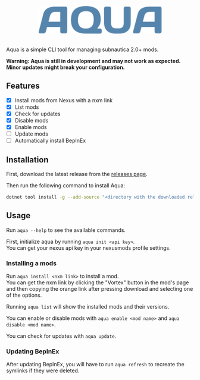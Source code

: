 <div align="center">
    <img src="assets/aqua_large.png" alt="Aqua" width="66%"  />
</div>
<br />

Aqua is a simple CLI tool for managing subnautica 2.0+ mods.

**Warning: Aqua is still in development and may not work as expected. Minor updates might break your configuration.**

## Features

- [x] Install mods from Nexus with a nxm link
- [x] List mods
- [x] Check for updates
- [x] Disable mods
- [x] Enable mods
- [ ] Update mods
- [ ] Automatically install BepInEx

## Installation

First, download the latest release from the [releases page](https://github.com/septechx/aqua/releases).

Then run the following command to install Aqua:

```bash
dotnet tool install -g --add-source "<directory with the downloaded release>" "Aqua"
```

## Usage

Run `aqua --help` to see the available commands.

First, initialize aqua by running `aqua init <api key>`. <br>
You can get your nexus api key in your nexusmods profile settings.

### Installing a mods

Run `aqua install <nxm link>` to install a mod. <br>
You can get the nxm link by clicking the "Vortex" button in the mod's page and then copying the orange link after pressing download and selecting one of the options.

Running `aqua list` will show the installed mods and their versions.

You can enable or disable mods with `aqua enable <mod name>` and `aqua disable <mod name>`.

You can check for updates with `aqua update`.

### Updating BepInEx

After updating BepInEx, you will have to run `aqua refresh` to recreate the symlinks if they were deleted.

